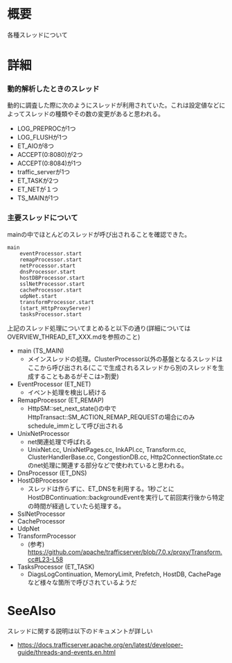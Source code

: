 # 概要
各種スレッドについて

# 詳細

### 動的解析したときのスレッド
動的に調査した際に次のようにスレッドが利用されていた。これは設定値などによってスレッドの種類やその数の変更があると思われる。
- LOG_PREPROCが1つ
- LOG_FLUSHが1つ
- ET_AIOが8つ
- ACCEPT(0:8080)が2つ
- ACCEPT(0:8084)が1つ
- traffic_serverが1つ
- ET_TASKが2つ
- ET_NETが１つ
- TS_MAINが1つ

### 主要スレッドについて
mainの中でほとんどのスレッドが呼び出されることを確認できた。
```
main
    eventProcessor.start
    remapProcessor.start
    netProcessor.start
    dnsProcessor.start
    hostDBProcessor.start
    sslNetProcessor.start
    cacheProcessor.start
    udpNet.start
    transformProcessor.start
    (start_HttpProxyServer)
    tasksProcessor.start
```

上記のスレッド処理についてまとめると以下の通り(詳細についてはOVERVIEW_THREAD_ET_XXX.mdを参照のこと)
- main (TS_MAIN)
  - メインスレッドの処理。ClusterProcessor以外の基盤となるスレッドはここから呼び出される(ここで生成されるスレッドから別のスレッドを生成することもあるがそこは>割愛) 
- EventProcessor (ET_NET)
  - イベント処理を検出し続ける
- RemapProcessor (ET_REMAP)
  - HttpSM::set_next_state()の中でHttpTransact::SM_ACTION_REMAP_REQUESTの場合にのみschedule_immとして呼び出される
- UnixNetProcessor
  - net関連処理で呼ばれる
  - UnixNet.cc, UnixNetPages.cc, InkAPI.cc, Transform.cc, ClusterHandlerBase.cc, CongestionDB.cc, Http2ConnectionState.ccのnet処理に関連する部分などで使われていると思われる。
- DnsProcessor (ET_DNS)
- HostDBProcessor
  - スレッドは作らずに、ET_DNSを利用する。1秒ごとにHostDBContinuation::backgroundEventを実行して前回実行後から特定の時間が経過していたら処理する。
- SslNetProcessor
- CacheProcessor
- UdpNet
- TransformProcessor
  - (参考) https://github.com/apache/trafficserver/blob/7.0.x/proxy/Transform.cc#L23-L58
- TasksProcessor (ET_TASK)
  - DiagsLogContinuation, MemoryLimit, Prefetch, HostDB, CachePageなど様々な箇所で呼びされているようだ

# SeeAlso
スレッドに関する説明は以下のドキュメントが詳しい
- https://docs.trafficserver.apache.org/en/latest/developer-guide/threads-and-events.en.html
